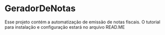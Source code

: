 # GeradorDeNotas
Esse projeto contém a automatização de emissão de notas fiscais. O tutorial para instalação e configuração estará no arquivo READ.ME
